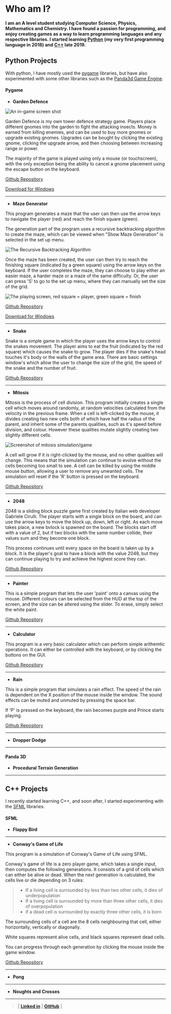 # Who am I?

**I am an A level student studying Computer Science, Physics, Mathematics and Chemistry. I have found a passion for programming, and enjoy creating games as a way to learn programming languages and any respective libraries. I started learning [Python](#python-projects) (my very first programming language in 2018) and [C++](#c-projects) late 2019.**

## Python Projects

With python, I have mostly used the [pygame](#pygame) libraries, but have also experimented with some other libraries such as the [Panda3d Game Engine](#panda-3d).

#### Pygame

- **Garden Defence**

![An in-game screen shot](/ProgramRepos/Pygame-GardenDefence/GardenDefenceFiles/Images/ScreenShotForGithubPages-shrunk.png)

Garden Defence is my own tower defence strategy game. Players place different gnomes into the garden to fight the attacking insects. Money is earned from killing enemies, and can be used to buy more gnomes or upgrade existing gnomes. Upgrades can be bought by clicking the existing gnome, clicking the upgrade arrow, and then choosing between increasing range or power.

The majority of the game is played using only a mouse (or touchscreen), with the only exception being the ability to cancel a gnome placement using the escape button on the keyboard.

[Github Repository](https://github.com/owenpauptit/pygame-gardendefence)

[Download for Windows](/ProgramRepos/Pygame-GardenDefence/GardenDefence.zip?raw=true "Zip file download for Garden Defence")

---

- **Maze Generator**

This program generates a maze that the user can then use the arrow keys to navigate the player (red) and reach the finish square (green).

The generation part of the program uses a recursive backtracking algorithm to create the maze, which can be viewed when "Show Maze Generation" is selected in the set up menu. 

![The Recursive Backtracking Algorithm](/ProgramRepos/Pygame-MazeGenerator/MazeGeneratorFiles/PlayingScreenShot-shrunk.png)

Once the maze has been created, the user can then try to reach the finishing square (indicated by a green square) using the arrow keys on the keyboard. If the user completes the maze, they can choose to play either an easier maze, a harder maze or a maze of the same difficulty. Or, the user can press 'S' to go to the set up menu, where they can manually set the size of the grid.

![The playing screen, red square = player, green square = finish](/ProgramRepos/Pygame-MazeGenerator/MazeGeneratorFiles/GenerationScreenShot-shrunk.png)

[Github Repository](https://github.com/owenpauptit/pygame-mazegenerator)

[Download for Windows](/ProgramRepos/Pygame-MazeGenerator/MazeGenerator.zip?raw=true "zip file download for the Maze Generator")

---

- **Snake**

Snake is a simple game in which the player uses the arrow keys to control the snakes movement. The player aims to eat the fruit (indicated by the red square) which causes the snake to grow. The player dies if the snake's head touches it's body or the walls of the game area. There are basic settings window's which allow the user to change the size of the grid, the speed of the snake and the number of fruit.

[Github Repository](https://github.com/owenpauptit/Pygame-snake)

---

- **Mitosis**

Mitosis is the process of cell division. This program initially creates a single cell which moves around randomly, at random velocities calculated from the velocity in the previous frame. When a cell is left-clicked by the mouse, it divides creating two new cells both of which have half the radius of the parent, and inherit some of the parents qualities, such as it's speed before division, and colour. However these qualities mutate slightly creating two slightly different cells.

![Screenshot of mitosis simulation/game](/ProgramRepos/Pygame-Mitosis/MitosisFiles/screenshot.png)

A cell will grow if it is right-clicked by the mouse, and no other qualities will change. This means that the simulation can continue to evolve without the cells becoming too small to see. A cell can be killed by using the middle mouse button, allowing a user to remove any unwanted cells. The simulation will reset if the 'R' button is pressed on the keyboard.

[Github Repository](https://github.com/owenpauptit/pygame-mitosis)

---

- **2048**

2048 is a sliding block puzzle game first created by Italian web developer Gabriele Cirulli. The player starts with a single block on the board, and can use the arrow keys to move the block up, down, left or right. As each move takes place, a new bvlock is spawned on the board. The blocks start off with a value of 2, but if two blocks with the same number collide, their values sum and they become one block.

This process continues until every space on the board is taken up by a block. It is the player's goal to have a block with the value 2048, but they can continue playing to try and achieve the highest score they can.

[Github Repository](https://github.com/owenpauptit/pygame-2048)

---

- **Painter**

This is a simple program that lets the user 'paint' onto a canvas using the mouse. Different colours can be selected from the HUD at the top of the screen, and the size can be altered using the slider. To erase, simply select the white paint.

[Github Repository](https://github.com/owenpauptit/pygame-painter)

---

- **Calculator**

This program is a very basic calculator which can perform simple arithemtic operations. It can either be controlled with the keyboard, or by clicking the buttons on the GUI.

[Github Repository](https://github.com/owenpauptit/pygame-calculator)

---

- **Rain**

This is a simple program that simulates a rain effect. The speed of the rain is dependent on the X position of the mouse inside the window. The sound effects can be muted and unmuted by pressing the space bar.

If 'P' is pressed on the keyboard, the rain becomes purple and Prince starts playing.

[Github Repository](https://github.com/owenpauptit/pygame-rain)

---

- **Dropper Dodge**

---

#### Panda 3D

- **Procedural Terrain Generation**

---

## C++ Projects

I recently started learning C++, and soon after, I started experimenting with the [SFML](#sfml) libraries.

#### SFML

- **Flappy Bird**

---

- **Conway's Game of Life**

This program is a simulation of Conway's Game of Life using SFML.

Conway's game of life is a zero player game, which takes a single input, then computes the following generations. It consists of a grid of cells which can either be alive or dead. When the next generation is calculated, the cells live or die depending on 3 rules:

> - If a living cell is surrounded by less than two other cells, it dies of underpopulation
> - If a living cell is surrounded by more than three other cells, it dies of overpopulation
> - if a dead cell is surrounded by exactly three other cells, it is born

The surrounding cells of a cell are the 8 cells neighbouring that cell, either horizontally, vertically or diagonally.

White squares represent alive cells, and black squares represent dead cells.

You can progress through each generation by clicking the mouse inside the game window.

[Github Repository](https://github.com/owenpauptit/sfml/gameoflife)

---

- **Pong**

---

- **Noughts and Crosses**

***  
  
  
>
>
> | **[Linked in](https://linkedin.com/in/owen-pauptit/)** | **[GitHub](https://github.com/owenpauptit/)** |
>
